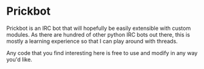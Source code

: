 Prickbot
=============

Prickbot is an IRC bot that will hopefully be easily extensible with custom
modules. As there are hundred of other python IRC bots out there, this is 
mostly a learning experience so that I can play around with threads.

Any code that you find interesting here is free to use and modify in any way you'd like.

